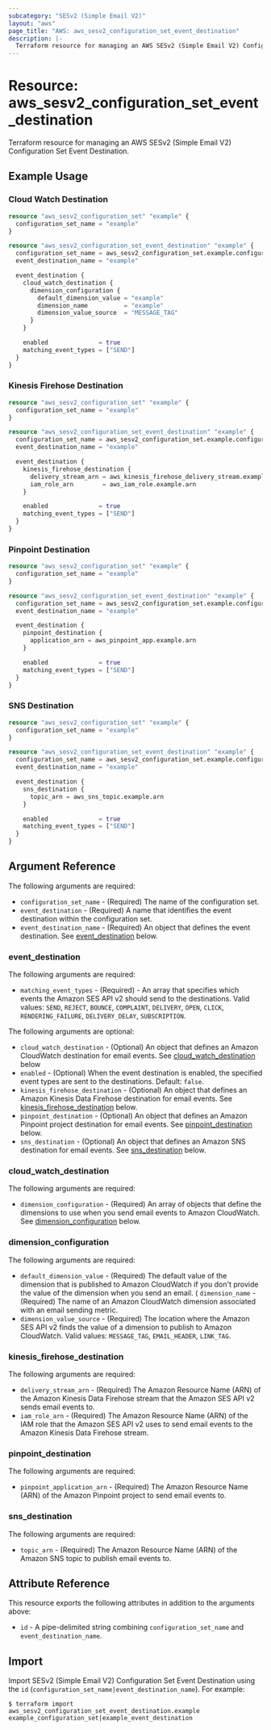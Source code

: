 ```yaml
---
subcategory: "SESv2 (Simple Email V2)"
layout: "aws"
page_title: "AWS: aws_sesv2_configuration_set_event_destination"
description: |-
  Terraform resource for managing an AWS SESv2 (Simple Email V2) Configuration Set Event Destination.
---
```


# Resource: aws_sesv2_configuration_set_event_destination

Terraform resource for managing an AWS SESv2 (Simple Email V2) Configuration Set Event Destination.

## Example Usage

### Cloud Watch Destination

```terraform
resource "aws_sesv2_configuration_set" "example" {
  configuration_set_name = "example"
}

resource "aws_sesv2_configuration_set_event_destination" "example" {
  configuration_set_name = aws_sesv2_configuration_set.example.configuration_set_name
  event_destination_name = "example"

  event_destination {
    cloud_watch_destination {
      dimension_configuration {
        default_dimension_value = "example"
        dimension_name          = "example"
        dimension_value_source  = "MESSAGE_TAG"
      }
    }

    enabled              = true
    matching_event_types = ["SEND"]
  }
}
```

### Kinesis Firehose Destination

```terraform
resource "aws_sesv2_configuration_set" "example" {
  configuration_set_name = "example"
}

resource "aws_sesv2_configuration_set_event_destination" "example" {
  configuration_set_name = aws_sesv2_configuration_set.example.configuration_set_name
  event_destination_name = "example"

  event_destination {
    kinesis_firehose_destination {
      delivery_stream_arn = aws_kinesis_firehose_delivery_stream.example.arn
      iam_role_arn        = aws_iam_role.example.arn
    }

    enabled              = true
    matching_event_types = ["SEND"]
  }
}
```

### Pinpoint Destination

```terraform
resource "aws_sesv2_configuration_set" "example" {
  configuration_set_name = "example"
}

resource "aws_sesv2_configuration_set_event_destination" "example" {
  configuration_set_name = aws_sesv2_configuration_set.example.configuration_set_name
  event_destination_name = "example"

  event_destination {
    pinpoint_destination {
      application_arn = aws_pinpoint_app.example.arn
    }

    enabled              = true
    matching_event_types = ["SEND"]
  }
}
```

### SNS Destination

```terraform
resource "aws_sesv2_configuration_set" "example" {
  configuration_set_name = "example"
}

resource "aws_sesv2_configuration_set_event_destination" "example" {
  configuration_set_name = aws_sesv2_configuration_set.example.configuration_set_name
  event_destination_name = "example"

  event_destination {
    sns_destination {
      topic_arn = aws_sns_topic.example.arn
    }

    enabled              = true
    matching_event_types = ["SEND"]
  }
}
```

## Argument Reference

The following arguments are required:

* `configuration_set_name` - (Required) The name of the configuration set.
* `event_destination` - (Required) A name that identifies the event destination within the configuration set.
* `event_destination_name` - (Required) An object that defines the event destination. See [event_destination](#event_destination) below.

### event_destination

The following arguments are required:

* `matching_event_types` - (Required) - An array that specifies which events the Amazon SES API v2 should send to the destinations. Valid values: `SEND`, `REJECT`, `BOUNCE`, `COMPLAINT`, `DELIVERY`, `OPEN`, `CLICK`, `RENDERING_FAILURE`, `DELIVERY_DELAY`, `SUBSCRIPTION`.

The following arguments are optional:

* `cloud_watch_destination` - (Optional) An object that defines an Amazon CloudWatch destination for email events. See [cloud_watch_destination](#cloud_watch_destination) below
* `enabled` - (Optional) When the event destination is enabled, the specified event types are sent to the destinations. Default: `false`.
* `kinesis_firehose_destination` - (Optional) An object that defines an Amazon Kinesis Data Firehose destination for email events. See [kinesis_firehose_destination](#kinesis_firehose_destination) below.
* `pinpoint_destination` - (Optional) An object that defines an Amazon Pinpoint project destination for email events. See [pinpoint_destination](#pinpoint_destination) below.
* `sns_destination` - (Optional) An object that defines an Amazon SNS destination for email events. See [sns_destination](#sns_destination) below.

### cloud_watch_destination

The following arguments are required:

* `dimension_configuration` - (Required) An array of objects that define the dimensions to use when you send email events to Amazon CloudWatch. See [dimension_configuration](#dimension_configuration) below.

### dimension_configuration

The following arguments are required:

* `default_dimension_value` - (Required) The default value of the dimension that is published to Amazon CloudWatch if you don't provide the value of the dimension when you send an email.
( `dimension_name` - (Required) The name of an Amazon CloudWatch dimension associated with an email sending metric.
* `dimension_value_source` - (Required) The location where the Amazon SES API v2 finds the value of a dimension to publish to Amazon CloudWatch. Valid values: `MESSAGE_TAG`, `EMAIL_HEADER`, `LINK_TAG`.

### kinesis_firehose_destination

The following arguments are required:

* `delivery_stream_arn` - (Required) The Amazon Resource Name (ARN) of the Amazon Kinesis Data Firehose stream that the Amazon SES API v2 sends email events to.
* `iam_role_arn` - (Required) The Amazon Resource Name (ARN) of the IAM role that the Amazon SES API v2 uses to send email events to the Amazon Kinesis Data Firehose stream.

### pinpoint_destination

The following arguments are required:

* `pinpoint_application_arn` - (Required) The Amazon Resource Name (ARN) of the Amazon Pinpoint project to send email events to.

### sns_destination

The following arguments are required:

* `topic_arn` - (Required) The Amazon Resource Name (ARN) of the Amazon SNS topic to publish email events to.

## Attribute Reference

This resource exports the following attributes in addition to the arguments above:

* `id` - A pipe-delimited string combining `configuration_set_name` and `event_destination_name`.

## Import

Import SESv2 (Simple Email V2) Configuration Set Event Destination using the `id` (`configuration_set_name|event_destination_name`). For example:

```
$ terraform import aws_sesv2_configuration_set_event_destination.example example_configuration_set|example_event_destination
```
